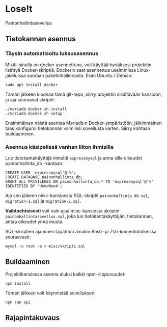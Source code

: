 # Lose!t
Painonhallintasovellus

## Tietokannan asennus

### Täysin automatisoitu luksusasennus
Mikäli sinulla on docker asennettuna, voit käyttää hyväksesi projektiin lisättyä Docker-skriptiä. Dockerin saat asennettua useimmissa Linux-jakeluissa suoraan paketinhallinnasta. Esim Ubuntu / Debian:
```
sudo apt install docker
```
Tämän jälkeen kloonaa tämä git-repo, siirry projektin sisältävään kansioon, ja aja seuraavat skriptit:
```
./mariadb-docker.sh install
./mariadb-docker.sh setup
```
Ensimmäinen näistä asentaa Mariadb:n Docker-ympäristöön, jälkimmäinen taas konfiguroi tietokannan valmiiksi sovellusta varten. Siirry kohtaan buildaaminen.

### Asennus käsipelissä vanhan liiton ihmisille
Luo tietokantakäyttäjä nimeltä `expressmysql` ja anna sille oikeudet painonhallinta_db -kantaan.

    CREATE USER 'expressmysql'@'%';
    CREATE DATABASE painonhallinta_db;
    GRANT ALL PRIVILEGES ON painonhallinta_db.* TO 'expressmysql'@'%' IDENTIFIED BY 'UomaWoo4';

Aja sen jälkeen misc-kansiossta SQL-skriptit `painonhallinta_db.sql`, `migration-1.sql` ja `migration-2.sql`.

**Vaihtoehtoisesti** voit vain ajaa misc-kansiosta skriptin `painonhallintasovellus.sql`, joka luo tietokantakäyttäjän, tietokannan, antaa oikeudet ynnä muuta.

SQL-skriptien ajaminen tapahtuu ainakin Bash- ja Zsh-komentotulkeissa seuraavasti:
```
mysql -u root -p < misc/skripti.sql
```
## Buildaaminen
Projektikansiossa asenna aluksi kaikki npm-riippuvuudet:
```
npm install
```
Tämän jälkeen voit käynnistää sovelluksen:
```
npm run api
```

## Rajapintakuvaus

